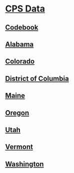 # [CPS Data](https://dataferrett.census.gov/)

## [Codebook](https://raw.githubusercontent.com/Infinite-Actuary/Econ-417-McGarvey/master/cps_data/cps2018_codebook.txt)

## [Alabama](https://raw.githubusercontent.com/Infinite-Actuary/Econ-417-McGarvey/master/cps_data/cps2018_AL.dat)

## [Colorado](https://raw.githubusercontent.com/Infinite-Actuary/Econ-417-McGarvey/master/cps_data/cps2018_CO.dat)

## [District of Columbia](https://raw.githubusercontent.com/Infinite-Actuary/Econ-417-McGarvey/master/cps_data/cps2018_DC.dat)

## [Maine](https://raw.githubusercontent.com/Infinite-Actuary/Econ-417-McGarvey/master/cps_data/cps2018_ME.dat)

## [Oregon](https://raw.githubusercontent.com/Infinite-Actuary/Econ-417-McGarvey/master/cps_data/cps2018_OR.dat)

## [Utah](https://raw.githubusercontent.com/Infinite-Actuary/Econ-417-McGarvey/master/cps_data/cps2018_UT.dat)

## [Vermont](https://raw.githubusercontent.com/Infinite-Actuary/Econ-417-McGarvey/master/cps_data/cps2018_VT.dat)

## [Washington](https://raw.githubusercontent.com/Infinite-Actuary/Econ-417-McGarvey/master/cps_data/cps2018_WA.dat)